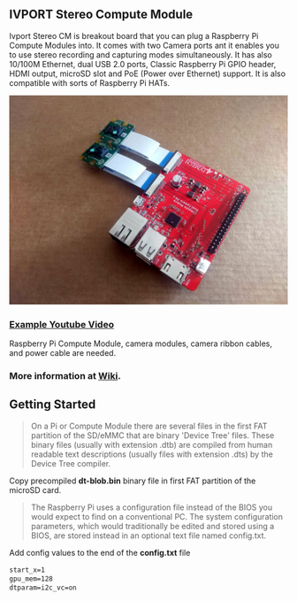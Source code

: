 IVPORT Stereo Compute Module
---

Ivport Stereo CM is breakout board that you can plug a Raspberry Pi Compute Modules into. It comes with two Camera ports ant it enables you to use stereo recording and capturing modes simultaneously. It has also 10/100M Ethernet, dual USB 2.0 ports, Classic Raspberry Pi GPIO header, HDMI output, microSD slot and PoE (Power over Ethernet) support. It is also compatible with sorts of Raspberry Pi HATs.

![alt ivport stereo cm](https://raw.githubusercontent.com/ivmech/ivport-stereo-cm/master/images/ivport_scm_03.jpg)

### [Example Youtube Video](https://www.youtube.com/watch?v=e6cvI44fX18)

Raspberry Pi Compute Module, camera modules, camera ribbon cables, and power cable are needed.

### More information at [Wiki](https://github.com/ivmech/ivport-stereo-cm/wiki).


Getting Started
---

>On a Pi or Compute Module there are several files in the first FAT partition of the SD/eMMC that are binary 'Device Tree' files. These binary files (usually with extension .dtb) are compiled from human readable text descriptions (usually files with extension .dts) by the Device Tree compiler.

Copy precompiled **dt-blob.bin** binary file in first FAT partition of the microSD card.

>The Raspberry Pi uses a configuration file instead of the BIOS you would expect to find on a conventional PC. The system configuration parameters, which would traditionally be edited and stored using a BIOS, are stored instead in an optional text file named config.txt.

Add config values to the end of the **config.txt** file

```
start_x=1
gpu_mem=128
dtparam=i2c_vc=on
```
